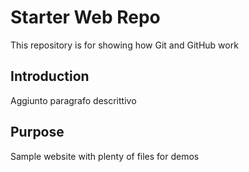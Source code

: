 # Starter Web Repo

This repository is for showing how Git and GitHub work

## Introduction

Aggiunto paragrafo descrittivo

## Purpose

Sample website with plenty of files for demos